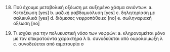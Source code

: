 18. Πού έχουμε μεταβολική οξέωση με αυξημένο χάσμα ανιόντων: 
		a. Κετοξέωση [yes] 
		b. μαζική ραβδομυόλυση [yes] 
		c. δηλητηρίαση με σαλικυλικά [yes] 
		d. διάμεσες νεφροπάθειες [no] 
		e. σωληναριακή οξέωση [no] 
	
19. Τι ισχύει για την πολυκυστική νόσο των νεφρών:
		a. κληρονομείται μόνο με τον επικρατούντα χαρακτήρα λ 
		b. συνοδεύεται από ουρολοίμωξη λ 
		c. συνοδεύεται από αιματουρία σ 
